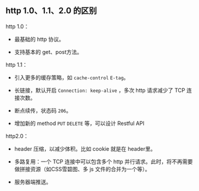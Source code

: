 
## http 1.0、1.1、2.0 的区别

http 1.0：

- 最基础的 http 协议。

- 支持基本的 get、post方法。

http 1.1：

- 引入更多的缓存策略，如 `cache-control` `E-tag`。

- 长链接，默认开启 `Connection: keep-alive` ，多次 http 请求减少了 TCP 连接次数。

- 断点续传，状态码 `206`。

- 增加新的 method `PUT` `DELETE` 等，可以设计 Restful API

http2.0：

- header 压缩，以减少体积。比如 cookie 就是在 header里。

- 多路复用：一个 TCP 连接中可以包含多个 http 并行请求。此时，将不再需要做拼接资源（如CSS雪碧图、多 js 文件的合并为一个等）。

- 服务器端推送。